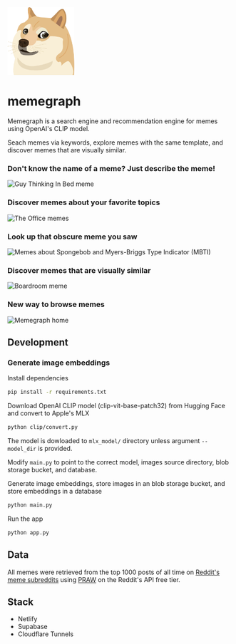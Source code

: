 <img width="150" src="static/favicon.png" />

# memegraph

Memegraph is a search engine and recommendation engine for memes using OpenAI's CLIP model.

Seach memes via keywords, explore memes with the same template, and discover memes that are visually similar.

### Don't know the name of a meme? Just describe the meme!

![Guy Thinking In Bed meme](https://img.sean.app/memegraph_thinking_in_bed_meme.png)

### Discover memes about your favorite topics

![The Office memes](https://img.sean.app/memegraph_the_office.png)

### Look up that obscure meme you saw

![Memes about Spongebob and Myers-Briggs Type Indicator (MBTI)](https://img.sean.app/memegraph_as_mbti.png)

### Discover memes that are visually similar

![Boardroom meme](https://img.sean.app/memegraph_boardroom.png)

### New way to browse memes

![Memegraph home](https://img.sean.app/memegraph_home.png)

## Development

### Generate image embeddings

Install dependencies

```bash
pip install -r requirements.txt
```

Download OpenAI CLIP model (clip-vit-base-patch32) from Hugging Face and convert to Apple's MLX

```bash
python clip/convert.py
```

The model is dowloaded to `mlx_model/` directory unless argument `--model_dir` is provided.

Modify `main.py` to point to the correct model, images source directory, blob storage bucket, and database.

Generate image embeddings, store images in an blob storage bucket, and store embeddings in a database

```bash
python main.py
```

Run the app

```bash
python app.py
```

## Data

All memes were retrieved from the top 1000 posts of all time on [Reddit's meme subreddits](https://www.reddit.com/t/memes) using [PRAW](https://praw.readthedocs.io/en/stable/) on the Reddit's API free tier.

## Stack

-   Netlify
-   Supabase
-   Cloudflare Tunnels
